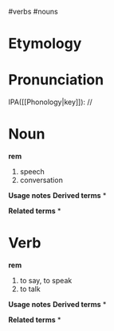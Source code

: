 #verbs #nouns
# Etymology
# Pronunciation
IPA([[Phonology|key]]): //
# Noun
**rem**
1. speech
2. conversation

**Usage notes**
**Derived terms**
* 

**Related terms**
* 

# Verb
**rem**
1. to say, to speak
2. to talk

**Usage notes**
**Derived terms**
* 

**Related terms**
* 